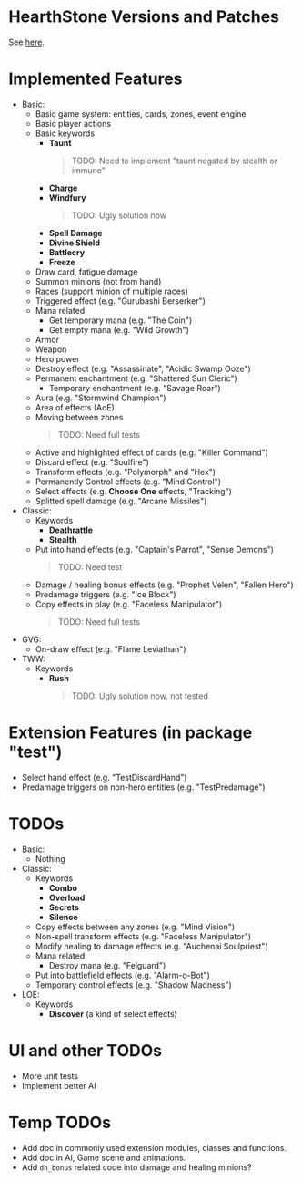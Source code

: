 # HearthStone Versions and Patches

See [here](https://hearthstone.gamepedia.com/Patches).

# Implemented Features

- Basic:
    - Basic game system: entities, cards, zones, event engine
    - Basic player actions
    - Basic keywords
        - **Taunt**
            > TODO: Need to implement "taunt negated by stealth or immune"
        - **Charge**
        - **Windfury**
            > TODO: Ugly solution now
        - **Spell Damage**
        - **Divine Shield**
        - **Battlecry**
        - **Freeze**
    - Draw card, fatigue damage
    - Summon minions (not from hand)
    - Races (support minion of multiple races)
    - Triggered effect (e.g. "Gurubashi Berserker")
    - Mana related
        - Get temporary mana (e.g. "The Coin")
        - Get empty mana (e.g. "Wild Growth")
    - Armor
    - Weapon
    - Hero power
    - Destroy effect (e.g. "Assassinate", "Acidic Swamp Ooze")
    - Permanent enchantment (e.g. "Shattered Sun Cleric")
        - Temporary enchantment (e.g. "Savage Roar")
    - Aura (e.g. "Stormwind Champion")
    - Area of effects (AoE)
    - Moving between zones
        > TODO: Need full tests
    - Active and highlighted effect of cards (e.g. "Killer Command")
    - Discard effect (e.g. "Soulfire")
    - Transform effects (e.g. "Polymorph" and "Hex")
    - Permanently Control effects (e.g. "Mind Control")
    - Select effects (e.g. **Choose One** effects, "Tracking")
    - Splitted spell damage (e.g. "Arcane Missiles")
- Classic:
    - Keywords
        - **Deathrattle**
        - **Stealth**
    - Put into hand effects (e.g. "Captain's Parrot", "Sense Demons")
        > TODO: Need test
    - Damage / healing bonus effects (e.g. "Prophet Velen", "Fallen Hero")
    - Predamage triggers (e.g. "Ice Block")
    - Copy effects in play (e.g. "Faceless Manipulator")
        > TODO: Need full tests
- GVG:
    - On-draw effect (e.g. "Flame Leviathan")
- TWW:
    - Keywords
        - **Rush**
            > TODO: Ugly solution now, not tested

# Extension Features (in package "test")

- Select hand effect (e.g. "TestDiscardHand")
- Predamage triggers on non-hero entities (e.g. "TestPredamage")

# TODOs

- Basic:
    - Nothing
- Classic:
    - Keywords
        - **Combo**
        - **Overload**
        - **Secrets**
        - **Silence**
    - Copy effects between any zones (e.g. "Mind Vision")
    - Non-spell transform effects (e.g. "Faceless Manipulator")
    - Modify healing to damage effects (e.g. "Auchenai Soulpriest")
    - Mana related
        - Destroy mana (e.g. "Felguard")
    - Put into battlefield effects (e.g. "Alarm-o-Bot")
    - Temporary control effects (e.g. "Shadow Madness")
- LOE:
    - Keywords
        - **Discover** (a kind of select effects)


# UI and other TODOs

- More unit tests
- Implement better AI

# Temp TODOs

- Add doc in commonly used extension modules, classes and functions.
- Add doc in AI, Game scene and animations.
- Add ``dh_bonus`` related code into damage and healing minions?

